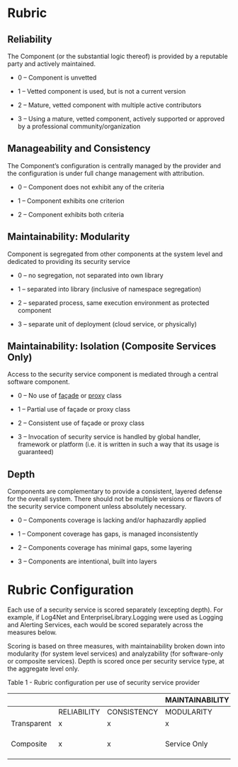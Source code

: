 
# Rubric

## Reliability

The Component (or the substantial logic thereof) is provided by a
reputable party and actively maintained.

  - 0 – Component is unvetted

  - 1 – Vetted component is used, but is not a current version

  - 2 – Mature, vetted component with multiple active contributors

  - 3 – Using a mature, vetted component, actively supported or approved
    by a professional community/organization

## Manageability and Consistency

The Component’s configuration is centrally managed by the provider and
the configuration is under full change management with attribution.

  - 0 – Component does not exhibit any of the criteria

  - 1 – Component exhibits one criterion

  - 2 – Component exhibits both criteria

## Maintainability: Modularity

Component is segregated from other components at the system level and
dedicated to providing its security service

  - 0 – no segregation, not separated into own library

  - 1 – separated into library (inclusive of namespace segregation)

  - 2 – separated process, same execution environment as protected
    component

  - 3 – separate unit of deployment (cloud service, or physically)

## **Maintainability: Isolation** (Composite Services Only)

Access to the security service component is mediated through a central
software component.

  - 0 – No use of
    [façade](https://refactoring.guru/design-patterns/facade) or
    [proxy](https://refactoring.guru/design-patterns/proxy) class

  - 1 – Partial use of façade or proxy class

  - 2 – Consistent use of façade or proxy class

  - 3 – Invocation of security service is handled by global handler,
    framework or platform (i.e. it is written in such a way that its
    usage is guaranteed)

## Depth

Components are complementary to provide a consistent, layered defense
for the overall system. There should not be multiple versions or flavors
of the security service component unless absolutely necessary.

  - 0 – Components coverage is lacking and/or haphazardly applied

  - 1 – Component coverage has gaps, is managed inconsistently

  - 2 – Components coverage has minimal gaps, some layering

  - 3 – Components are intentional, built into layers

# Rubric Configuration

Each use of a security service is scored separately (excepting depth).
For example, if Log4Net and EnterpriseLibrary.Logging were used as
Logging and Alerting Services, each would be scored separately across
the measures below.

Scoring is based on three measures, with maintainability broken down
into modularity (for system level services) and analyzability (for
software-only or composite services). Depth is scored once per security
service type, at the aggregate level only.

Table 1 - Rubric configuration per use of security service
provider

<table>
<thead>
  <tr>
    <th></th>
    <th></th>
    <th></th>
    <th>MAINTAINABILITY</th>
    <th></th>
    <th></th>
  </tr>
</thead>
<tbody>
  <tr>
    <td></td>
    <td>RELIABILITY</td>
    <td>CONSISTENCY</td>
    <td>MODULARITY</td>
    <td>ISOLATION</td>
    <td>EXAMPLE</td>
  </tr>
  <tr>
    <td>Transparent</td>
    <td>x</td>
    <td>x</td>
    <td>x</td>
    <td></td>
    <td>Firewall</td>
  </tr>
  <tr>
    <td>Composite</td>
    <td>x</td>
    <td>x</td>
    <td>Service Only</td>
    <td>Software Only</td>
    <td>Azure AD integrated with App</td>
  </tr>
</tbody>
</table>
